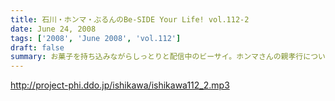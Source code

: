 ```yaml
---
title: 石川・ホンマ・ぶるんのBe-SIDE Your Life! vol.112-2
date: June 24, 2008
tags: ['2008', 'June 2008', 'vol.112']
draft: false
summary: お菓子を持ち込みながらしっとりと配信中のビーサイ。ホンマさんの親孝行については来週、がっちりとお話が聴けるのではないでしょうか。NAMAE
---
```


http://project-phi.ddo.jp/ishikawa/ishikawa112_2.mp3